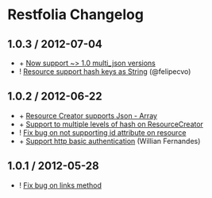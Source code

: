 # Restfolia Changelog

## 1.0.3 / 2012-07-04

* \+ [Now support ~> 1.0 multi\_json versions](https://github.com/rogerleite/restfolia/commit/89dbcffbec8698c4e8e24225ab3d03a27b5d9bce)
* ! [Resource support hash keys as String](https://github.com/rogerleite/restfolia/commit/390aad67e5d7e6a302c04ecf546f75bbf548cc70) (@felipecvo)

## 1.0.2 / 2012-06-22

* \+ [Resource Creator supports Json - Array](https://github.com/rogerleite/restfolia/commit/363b00abf379a2849790ed4be86b9085bddbd2af)
* \+ [Support to multiple levels of hash on ResourceCreator](https://github.com/rogerleite/restfolia/commit/aa1e96a82f9b34a9415e46066874e35dfb7a1dbd)
* ! [Fix bug on not supporting id attribute on resource](https://github.com/rogerleite/restfolia/issues/5)
* \+ [Support http basic authentication](https://github.com/rogerleite/restfolia/commit/372aa40b9b2f4df35b7c30ed70534fc99e3b3233) (Willian Fernandes)

## 1.0.1 / 2012-05-28

* ! [Fix bug on links method](https://github.com/rogerleite/restfolia/issues/4)
